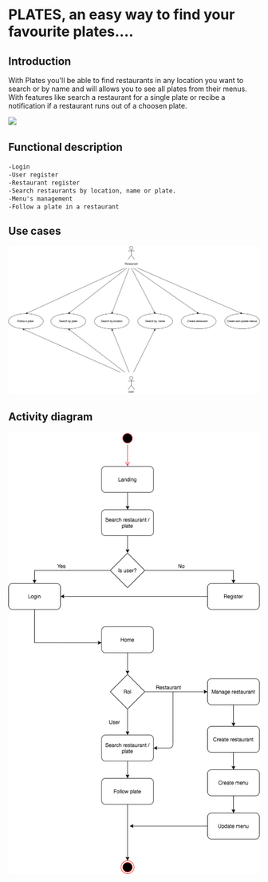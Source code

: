 # PLATES, an easy way to find your favourite plates....


## Introduction 
 
 With Plates you'll be able to find restaurants in any location you want to search or by name  and will allows you to see all plates from their menus. With features like search a restaurant for a single plate or recibe a notification if a restaurant runs out of a choosen plate.

 ![](https://media.giphy.com/media/7JzHsh3UTip20/giphy.gif)


## Functional description

    -Login
    -User register
    -Restaurant register
    -Search restaurants by location, name or plate.
    -Menu's management
    -Follow a plate in a restaurant


## Use cases

![](platesUseCases.jpg)

## Activity diagram
![](platesActivityDiagram.png)